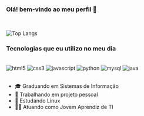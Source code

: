 ### Olá! bem-vindo ao meu perfil 👋
<br>

![Top Langs](https://github-readme-stats.vercel.app/api/top-langs/?username=henrixyz&hide_progress=true&show_icons=True&theme=dracula)

### Tecnologias que eu utilizo no meu dia

<div style="display: inline_block"><br/>
 <img align="center" alt="html5" src="https://img.shields.io/badge/HTML5-E34F26?style=for-the-badge&logo=html5&logoColor=white"/>
 <img align="center" alt="css3" src="https://img.shields.io/badge/CSS3-1572B6?style=for-the-badge&logo=css3&logoColor=white"/>
 <img align="center" alt="javascript" src="https://img.shields.io/badge/JavaScript-323330?style=for-the-badge&logo=javascript&logoColor=F7DF1E"/>
 <img align="center" alt="python" src="https://img.shields.io/badge/Python-3776AB?style=for-the-badge&logo=python&logoColor=white"/>
 <img align="center" alt="mysql" src="https://img.shields.io/badge/MySQL-00000F?style=for-the-badge&logo=mysql&logoColor=white"/>
 <img align="center" alt="java" src="https://img.shields.io/badge/Java-ED8B00?style=for-the-badge&logo=openjdk&logoColor=white"/>
<br/>
<br>

- 🎓 Graduando em Sistemas de Informação
- 🔭 Trabalhando em projeto pessoal 
- 🐧 Estudando Linux
- 👨‍💻 Atuando como Jovem Aprendiz de TI

